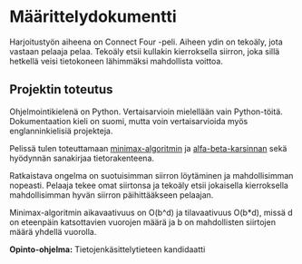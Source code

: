 # Määrittelydokumentti

Harjoitustyön aiheena on Connect Four -peli. Aiheen ydin on tekoäly, jota vastaan pelaaja pelaa. Tekoäly etsii kullakin kierroksella siirron, joka sillä hetkellä veisi tietokoneen lähimmäksi mahdollista voittoa. 

## Projektin toteutus

Ohjelmointikielenä on Python. Vertaisarvioin mielellään vain Python-töitä. Dokumentaation kieli on suomi, mutta voin vertaisarvioida myös englanninkielisiä projekteja.

Pelissä tulen toteuttamaan [minimax-algoritmin](https://en.wikipedia.org/wiki/Minimax) ja [alfa-beta-karsinnan](https://en.wikipedia.org/wiki/Alpha%E2%80%93beta_pruning) sekä hyödynnän sanakirjaa tietorakenteena.

Ratkaistava ongelma on suotuisimman siirron löytäminen ja mahdollisimman nopeasti. Pelaaja tekee omat siirtonsa ja tekoäly etsii jokaisella kierroksella mahdollisimman hyvän siirron päihittääkseen pelaajan.

Minimax-algoritmin aikavaativuus on O(b^d) ja tilavaativuus O(b*d), missä d on eteenpäin katsottavien vuorojen määrä ja b on mahdollisten siirtojen määrä yhdellä vuorolla.

**Opinto-ohjelma:** Tietojenkäsittelytieteen kandidaatti